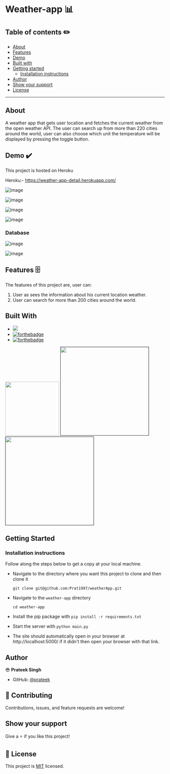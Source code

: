 # Weather-app 📊

## Table of contents ✏️

- [About](#about)
- [Features](#features)
- [Demo](#demo)
- [Built with](#built-with)
- [Getting started](#getting-started)
  - [Installation instructions](#installation-instructions)
- [Author](#author)
- [Show your support](#show-your-support)
- [License](#-license)

---

## About

A weather app that gets user location and fetches the current weather from the open weather API. The user can search up from more than 220 cities around the world, user can also choose which unit the temperature will be displayed by pressing the toggle button.

## Demo ✔️

This project is hosted on Heroku

Heroku:- https://weather-app-detail.herokuapp.com/

![image](https://user-images.githubusercontent.com/71208983/180618870-5cf36aff-8e57-45c0-8d00-2c188be7b826.png)

![image](https://user-images.githubusercontent.com/71208983/180618932-b64db93b-c4cc-4251-9c91-f275ba3a9cd3.png)

![image](https://user-images.githubusercontent.com/71208983/180618948-a55bc9f3-4971-4a52-ad70-2b5c800d362e.png)

![image](https://user-images.githubusercontent.com/71208983/180618968-aeb0b8ed-1d90-4427-ab9a-e779c1068b2a.png)

### Database

![image](https://user-images.githubusercontent.com/71208983/180619444-ac1cbffa-aebd-4666-8a60-70f28a09741d.png)

![image](https://user-images.githubusercontent.com/71208983/180619511-6672de5c-662e-4e2d-979c-663562c4d67b.png)


## Features 🗄️

The features of this project are, user can:

1. User as sees the information about his current location weather.
2. User can search for more than 200 cities around the world.

## Built With 

- ![](https://forthebadge.com/images/badges/made-with-python.svg)
- [![forthebadge](https://forthebadge.com/images/badges/uses-html.svg)](https://forthebadge.com)
- [![forthebadge](https://forthebadge.com/images/badges/uses-css.svg)](https://forthebadge.com)


[<img target="_blank" src="https://flask.palletsprojects.com/en/1.1.x/_images/flask-logo.png" width=170>](https://flask.palletsprojects.com/en/1.1.x/) 
[<img target="_blank" src="https://blog.vizuri.com/hs-fs/hub/342946/file-2231290146-png/Images/Logos/Partners/Amazon_Web_Services/aws_s3_logo.png" width=280>]()
[<img target="_blank" src="https://tse1.mm.bing.net/th?id=OIP.iNj2jHOeP7WAo54wYda1mAHaCp&pid=Api&P=0" width=280>]()


## Getting Started

### Installation instructions

Follow along the steps below to get a copy at your local machine.

- Navigate to the directory where you want this project to clone and then clone it

  ```
  git clone git@github.com:Prat1997/weatherApp.git
  ```

- Navigate to the `weather-app` directory

  ```
  cd weather-app
  ```

- Install the pip package with `pip install -r requirements.txt`
- Start the server with `python main.py`
- The site should automatically open in your browser at http://localhost:5000/ if it didn't then open your browser with that link.

## Author

😎 **Prateek Singh**

- GitHub: [@prateek](https://github.com/Prat1997/)

## 🤝 Contributing 

Contributions, issues, and feature requests are welcome!

## Show your support

Give a ⭐️ if you like this project!

## 📝 License

This project is [MIT](./LICENSE) licensed.

